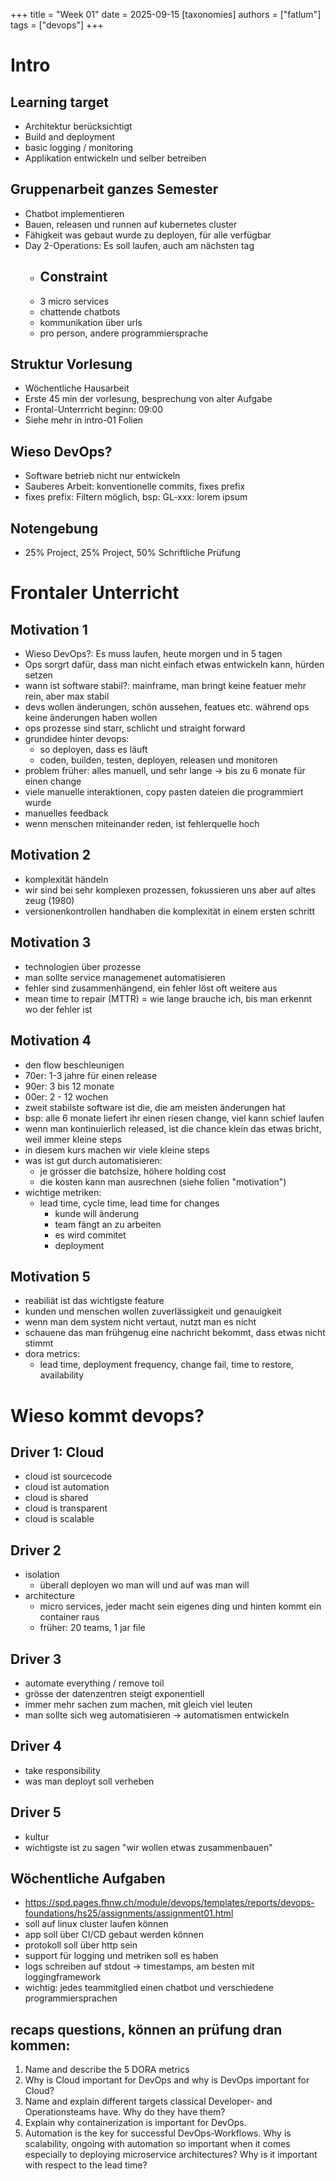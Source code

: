 +++
title = "Week 01"
date = 2025-09-15
[taxonomies]
authors = ["fatlum"]
tags = ["devops"]
+++

# Intro

## Learning target
- Architektur berücksichtigt
- Build and deployment
- basic logging / monitoring
- Applikation entwickeln und selber betreiben

## Gruppenarbeit ganzes Semester
- Chatbot implementieren
- Bauen, releasen und runnen auf kubernetes cluster
- Fähigkeit was gebaut wurde zu deployen, für alle verfügbar
- Day 2-Operations: Es soll laufen, auch am nächsten tag
  - ## Constraint
  - 3 micro services
  - chattende chatbots
  - kommunikation über urls
  - pro person, andere programmiersprache 

## Struktur Vorlesung
- Wöchentliche Hausarbeit
- Erste 45 min der vorlesung, besprechung von alter Aufgabe
- Frontal-Unterrricht beginn: 09:00
- Siehe mehr in intro-01 Folien

## Wieso DevOps?
- Software betrieb nicht nur entwickeln
- Sauberes Arbeit: konventionelle commits, fixes prefix
- fixes prefix: Filtern möglich, bsp: GL-xxx: lorem ipsum

## Notengebung
- 25% Project, 25% Project, 50% Schriftliche Prüfung

# Frontaler Unterricht

## Motivation 1
- Wieso DevOps?: Es muss laufen, heute morgen und in 5 tagen
- Ops sorgrt dafür, dass man nicht einfach etwas entwickeln kann, hürden setzen
- wann ist software stabil?: mainframe, man bringt keine featuer mehr rein, aber max stabil
- devs wollen änderungen, schön aussehen, featues etc. während ops keine änderungen haben wollen
- ops prozesse sind starr, schlicht und straight forward
- grundidee hinter devops:
  - so deployen, dass es läuft
  - coden, builden, testen, deployen, releasen und monitoren 
- problem früher: alles manuell, und sehr lange -> bis zu 6 monate für einen change 
- viele manuelle interaktionen, copy pasten dateien die programmiert wurde
- manuelles feedback
- wenn menschen miteinander reden, ist fehlerquelle hoch

## Motivation 2
- komplexität händeln 
- wir sind bei sehr komplexen prozessen, fokussieren uns aber auf altes zeug (1980)
- versionenkontrollen handhaben die komplexität in einem ersten schritt

## Motivation 3
- technologien über prozesse
- man sollte service managemenet automatisieren
- fehler sind zusammenhängend, ein fehler löst oft weitere aus
- mean time to repair (MTTR) = wie lange brauche ich, bis man erkennt wo der fehler ist

## Motivation 4
- den flow beschleunigen
- 70er: 1-3 jahre für einen release
- 90er: 3 bis 12 monate 
- 00er: 2 - 12 wochen 
- zweit stabilste software ist die, die am meisten änderungen hat
- bsp: alle 6 monate liefert ihr einen riesen change, viel kann schief laufen
- wenn man kontinuierlich released, ist die chance klein das etwas bricht, weil immer kleine steps 
- in diesem kurs machen wir viele kleine steps
- was ist gut durch automatisieren: 
  - je grösser die batchsize, höhere holding cost
  - die kosten kann man ausrechnen (siehe folien "motivation")
- wichtige metriken:
  - lead time, cycle time, lead time for changes
    - kunde will änderung
    - team fängt an zu arbeiten
    - es wird commitet
    - deployment 

## Motivation 5
- reabiliät ist das wichtigste feature
- kunden und menschen wollen zuverlässigkeit und genauigkeit
- wenn man dem system nicht vertaut, nutzt man es nicht
- schauene das man frühgenug eine nachricht bekommt, dass etwas nicht stimmt
- dora metrics:
  - lead time, deployment frequency, change fail, time to restore, availability

# Wieso kommt devops?
## Driver 1: Cloud
- cloud ist sourcecode 
- cloud ist automation
- cloud is shared
- cloud is transparent
- cloud is scalable 

## Driver 2
- isolation
  - überall deployen wo man will und auf was man will
- architecture
  - micro services, jeder macht sein eigenes ding und hinten kommt ein container raus
  - früher: 20 teams, 1 jar file

## Driver 3
- automate everything / remove toil
- grösse der datenzentren steigt exponentiell 
- immer mehr sachen zum machen, mit gleich viel leuten 
- man sollte sich weg automatisieren -> automatismen entwickeln 

## Driver 4
- take responsibility 
- was man deployt soll verheben 

## Driver 5
- kultur
- wichtigste ist zu sagen "wir wollen etwas zusammenbauen"

## Wöchentliche Aufgaben
- https://spd.pages.fhnw.ch/module/devops/templates/reports/devops-foundations/hs25/assignments/assignment01.html
- soll auf linux cluster laufen können 
- app soll über CI/CD gebaut werden können 
- protokoll soll über http sein 
- support für logging und metriken soll es haben 
- logs schreiben auf stdout -> timestamps, am besten mit loggingframework
- wichtig: jedes teammitglied einen chatbot und verschiedene programmiersprachen 

## recaps questions, können an prüfung dran kommen:
1. Name and describe the 5 DORA metrics
2. Why is Cloud important for DevOps and why is DevOps important for Cloud?
3. Name and explain different targets classical Developer- and Operationsteams have. Why do
   they have them?
4. Explain why containerization is important for DevOps.
5. Automation is the key for successful DevOps-Workflows. Why is scalability, ongoing with
   automation so important when it comes especially to deploying microservice architectures?
   Why is it important with respect to the lead time?

